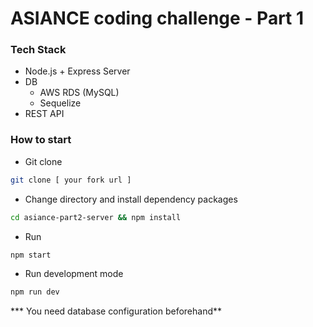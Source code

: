 # ASIANCE coding challenge - Part 1

### Tech Stack

- Node.js + Express Server
- DB
  - AWS RDS (MySQL)
  - Sequelize
- REST API

### How to start

- Git clone

```bash
git clone [ your fork url ]
```

- Change directory and install dependency packages

```bash
cd asiance-part2-server && npm install
```

- Run

```bash
npm start
```

- Run development mode

```bash
npm run dev
```

*** You need database configuration beforehand**
